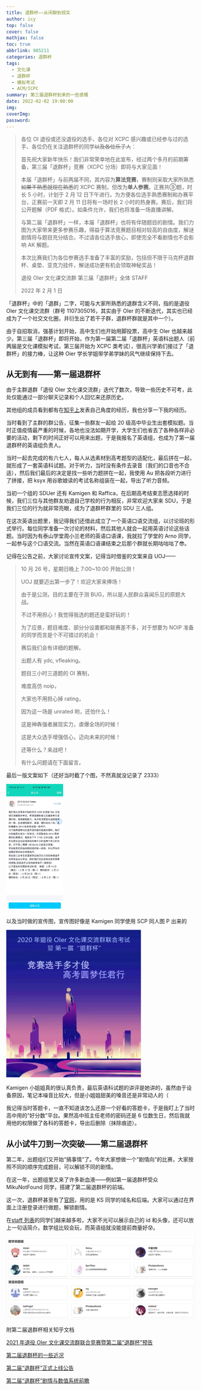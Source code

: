 ```yaml
---
title: 退群杯——从闲聊到现实
author: icy
top: false
cover: false
mathjax: false
toc: true
abbrlink: 985211
categories: 退群杯
tags:
  - 文化课
  - 退群杯
  - 模拟考试
  - ACM/ICPC
summary: 第三届退群杯到来的一些感慨
date: 2022-02-02 19:00:00
img:
coverImg:
password:
---
```


> 各位 OI 退役或还没退役的选手、各位对 XCPC 感兴趣或已经参与过的选手、各位仍在关注退群杯的同学~~以及各位乐子人~~：
>
> 首先祝大家新年快乐！我们非常荣幸地在此宣布，经过两个多月的前期筹备，第三届「退群杯」竞赛（XCPC 分场）即将与大家见面！
>
> 本届「退群杯」与前两届不同，其内容为**算法竞赛**，赛制则采取大家所熟悉~~如果不熟悉就现在熟悉~~的 XCPC 赛制，但改为**单人参赛**。正赛共⑨题，时长 5 小时，计划于 2 月 12 日下午进行。为方便各位选手熟悉赛制和办赛平台，正赛前一天即 2 月 11 日将有一场时长 2 小时的热身赛。赛后，我们将公开题解（PDF 格式）。如条件允许，我们也将准备一场直播讲解。
>
> 与第二届「退群杯」一样，本届「退群杯」也将有伴随题目的剧情。我们力图为大家带来更多参赛乐趣，得益于算法竞赛题目相对较高的自由度，解谜剧情将与题目充分结合。不过请各位选手放心，即使完全不看剧情也不会影响 AK 解题。
>
> 本次比赛我们为各位参赛选手准备了丰富的奖励，包括但不限于马克杯退群杯、桌垫、亚克力挂件，解谜成功更有机会领取神秘奖品！
>
> 退役 OIer 文化课交流群 第三届「退群杯」全体 STAFF
>
> 2022 年 2 月 1 日

「退群杯」中的「退群」二字，可能与大家所熟悉的退群含义不同，指的是退役 OIer 文化课交流群（群号 1107305016，其实由于 OIer 的不断迭代，其实也已经成为了一个社交文化圈，并衍生出了若干子群，退群杯群就是其中一个）。

由于自招取消，强基计划开始，高中生们也开始用脚投票，高中生 OIer 也越来越少。第三届「退群杯」即将开始，作为第一届第二届「退群杯」英语科出题人（前两届是文化课模拟考试，第三届开始为 XCPC 类考试），很高兴学弟们接过了「退群杯」的接力棒，让这种 Oier 学长学姐带学弟学妹的风气继续保持下去。

## 从无到有——第一届退群杯

由于主群退群「退役 OIer 文化课交流群」迭代了数次，导致一些历史不可考，此处仅能通过一部分聊天记录和个人回忆来还原历史。

其他组的成员看到都有在[知乎上](https://www.zhihu.com/question/371927453)发表自己角度的经历，我也分享一下我的经历。

当时看到了主群的群公告，征集一些群友一起给 20 级高中毕业生出套模拟题。当时正值疫情最严重的时候，各地也没法如期开学，大学生们也省去了各种各样非必要的活动，剩下的时间正好可以用来出题，于是我报名了英语组，也成为了第一届退群杯的英语组负责人。

当时一起去完成的有六七人，每人从选素材到高考题型的适配化，最后拼在一起，就形成了一套英语科试题。对于听力，当时没有条件去录音（我们的口音也不合适），然后我们最后的决定是找一些听力题拼在一起，我使用 Au 把各段听力进行了拼接，把 ksyx 用谷歌娘读的考试名称组装在一起，导出了听力音频。

当初一个组的 SDUer 还有 Kamigen 和 Raffica，在后期高考结束志愿选择的时候，我们三位与其他群友劝退自己学校的行为相反，非常欢迎大家来 SDU，于是我们三位的行为就非常亮眼，成为了退群杯群里的 SDU 三人组。

在这次英语出题里，我记得我们还借此成立了一个英语口语交流组，以讨论班的形式举行。每位同学准备一次讨论的材料，然后其他人就会一起用英语讨论这些话题。当时因为有泰山学堂周小兰老师的英语口语课，我就拉了学堂的 Arno 同学，一起参与这个口语交流。当然在英语口语课结束之后那个群就长期咕咕咕了:sunglasses:。

记得在公告之前，大家讨论宣传文案，记得当时借鉴的文案来自 UOJ——

> 10 月 26 号，星期日晚上 7:00~10:00 开始公测！
>
> UOJ 就要迈出第一步了！欢迎大家来捧场！
>
> 由于是公测，目的主要在于测 BUG，所以是人民群众喜闻乐见的原题大战。
>
> 
>
> 不过不用担心！我觉得我选的题还是蛮好玩的！
>
> 为了应景，题目难度、部分分设置都和联赛差不多，对于想要为 NOIP 准备的同学而言是个不可错过的机会！
>
> 赛后我们会有详细的题解。
>
> 出题人有 ydc, vfleaking。
>
>
> 题目三小时三道题的 OI 赛制，
>
> 难度高仿 noip，
>
> 大家也不用担心掉 rating，
>
> 因为这一场是 unrated 哟，还怕什么！
>
> 这是神犇强者展现实力，虐爆全场的时候！
>
> 这是大众选手增强信心，迈向未来的时候！
>
> 还等什么？来战吧！
>
> 有什么问题请在下面留言。

最后一版文案如下（还好当时截了个图，不然真就没记录了 2333）

<img src="../images/2022020301.jpg" alt="第一届退群杯公告文案" style="zoom: 33%;" />

以及当时做的宣传图，宣传图好像是 Kamigen 同学使用 SCP 同人图 P 出来的

<img src="../images/2022020302.jpg" alt="第一届退群杯宣传海报" style="zoom: 50%;" />

Kamigen 小姐姐真的很认真负责，最后英语科试题的讲评是她讲的，虽然由于设备原因，笔记本噪音比较大，但是小姐姐甜美的嗓音还是非常动人的（

我记得当时答题卡，一直不知道该怎么还原一个好看的答题卡，于是我盯上了当时高中用的“好分数”平台。果然高中班主任老师的密码还是 6 位数生日，然后我就用他的权限做了各科的答题卡，导出后删除（抹除痕迹）。

## 从小试牛刀到一次突破——第二届退群杯

第二年，出题组们又开始“搞事情”了。今年大家想做一个“剧情向”的比赛，大家按照不同的顺序完成题目，可以解锁不同的剧情。

在这一年，出题组里又来了许多新血液——例如第一届退群杯受众 MikuNotFound 同学，搭建了第二届退群杯的前端。

这一次，退群杯甚至有了[官网](https://tqb.kskun.com/)，用的是 KS 同学的域名和后端。大家可以通过在界面上注册登录进行做题，解锁剧情。

在[staff 列表](https://tqb.kskun.com/doc/staff)的同学们越来越多啦，大家不光可以展示自己的 id 和头像，还可以放上一句话简介。数学组比较会玩，而英语组就没能提前商量好:cold_sweat:。

<img src="../images/2022020303.png" alt="命题组名单节选" style="zoom:67%;" />

附第二届退群杯相关知乎文档

[2021 年退役 OIer 文化课交流群联合竞赛暨第二届“退群杯”预告](https://zhuanlan.zhihu.com/p/350271701)

[第二届退群杯的一些近况](https://zhuanlan.zhihu.com/p/343210737)

[第二届“退群杯”正式上线公告](https://zhuanlan.zhihu.com/p/353375513)

[第二届“退群杯”剧情与数值系统前瞻](https://zhuanlan.zhihu.com/p/351085436)

